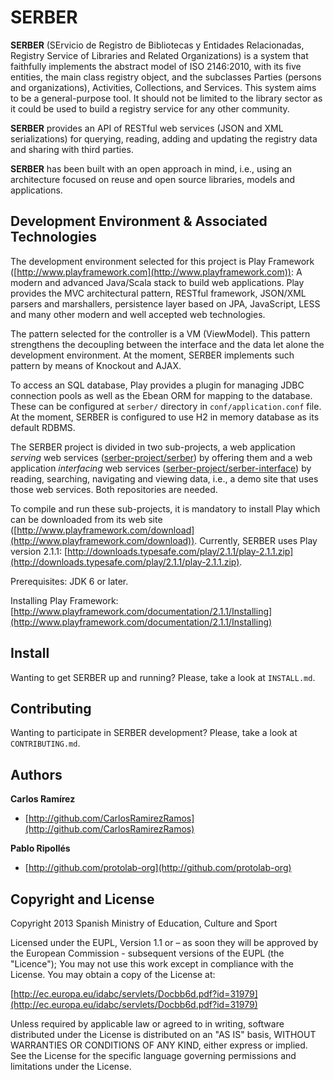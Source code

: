 SERBER
======

**SERBER** (SErvicio de Registro de Bibliotecas y Entidades Relacionadas, Registry Service of Libraries and Related Organizations) is a system that faithfully implements the abstract model of ISO 2146:2010, with its five entities, the main class registry object, and the subclasses Parties (persons and organizations), Activities, Collections, and Services.  This system aims to be a general-purpose tool.  It should not be limited to the library sector as it could be used to build a registry service for any other community.

**SERBER** provides an API of RESTful web services (JSON and XML serializations) for querying, reading, adding and updating the registry data and sharing with third parties.

**SERBER** has been built with an open approach in mind, i.e., using an architecture focused on reuse and open source libraries, models and applications.



Development Environment & Associated Technologies
-------------------------------------------------

The development environment selected for this project is Play Framework ([http://www.playframework.com](http://www.playframework.com)): A modern and advanced Java/Scala stack to build web applications.  Play provides the MVC architectural pattern, RESTful framework, JSON/XML parsers and marshallers, persistence layer based on JPA, JavaScript, LESS and many other modern and well accepted web technologies.

The pattern selected for the controller is a VM (ViewModel).  This pattern strengthens the decoupling between the interface and the data let alone the development environment.  At the moment, SERBER implements such pattern by means of Knockout and AJAX.

To access an SQL database, Play provides a plugin for managing JDBC connection pools as well as the Ebean ORM for mapping to the database.  These can be configured at `serber/` directory in `conf/application.conf` file.  At the moment, SERBER is configured to use H2 in memory database as its default RDBMS.

The SERBER project is divided in two sub-projects, a web application *serving* web services ([serber-project/serber](http://github.com/serber-project/serber)) by offering them and a web application *interfacing* web services ([serber-project/serber-interface](http://github.com/serber-project/serber-interface)) by reading, searching, navigating and viewing data, i.e., a demo site that uses those web services.  Both repositories are needed.

To compile and run these sub-projects, it is mandatory to install Play which can be downloaded from its web site ([http://www.playframework.com/download](http://www.playframework.com/download)).  Currently, SERBER uses Play version 2.1.1: [http://downloads.typesafe.com/play/2.1.1/play-2.1.1.zip](http://downloads.typesafe.com/play/2.1.1/play-2.1.1.zip).

Prerequisites: JDK 6 or later.

Installing Play Framework: [http://www.playframework.com/documentation/2.1.1/Installing](http://www.playframework.com/documentation/2.1.1/Installing)



Install
-------

Wanting to get SERBER up and running? Please, take a look at `INSTALL.md`.



Contributing
------------

Wanting to participate in SERBER development? Please, take a look at `CONTRIBUTING.md`.



Authors
-------

**Carlos Ramírez**

-   [http://github.com/CarlosRamirezRamos](http://github.com/CarlosRamirezRamos)

**Pablo Ripollés**

-   [http://github.com/protolab-org](http://github.com/protolab-org)



Copyright and License
---------------------

Copyright 2013 Spanish Ministry of Education, Culture and Sport

Licensed under the EUPL, Version 1.1 or – as soon they will be approved by the European Commission - subsequent versions of the EUPL (the "Licence");
You may not use this work except in compliance with the License.
You may obtain a copy of the License at:

[http://ec.europa.eu/idabc/servlets/Docbb6d.pdf?id=31979](http://ec.europa.eu/idabc/servlets/Docbb6d.pdf?id=31979)

Unless required by applicable law or agreed to in writing, software distributed under the License is distributed on an "AS IS" basis,
WITHOUT WARRANTIES OR CONDITIONS OF ANY KIND, either express or implied.
See the License for the specific language governing permissions and limitations under the License.
